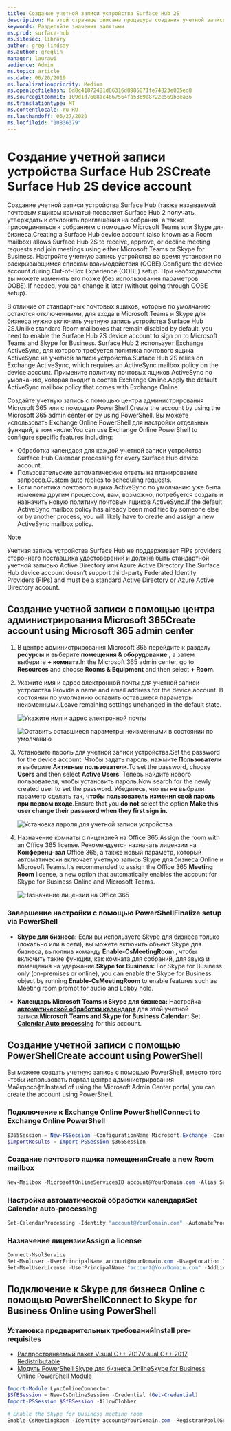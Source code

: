 ```yaml
---
title: Создание учетной записи устройства Surface Hub 2S
description: На этой странице описана процедура создания учетной записи устройства Surface Hub 2S.
keywords: Разделяйте значения запятыми
ms.prod: surface-hub
ms.sitesec: library
author: greg-lindsay
ms.author: greglin
manager: laurawi
audience: Admin
ms.topic: article
ms.date: 06/20/2019
ms.localizationpriority: Medium
ms.openlocfilehash: 6d8c41872481d86316d8985871fe74823e005ed8
ms.sourcegitcommit: 109d1d7608ac4667564fa5369e8722e569b8ea36
ms.translationtype: MT
ms.contentlocale: ru-RU
ms.lasthandoff: 06/27/2020
ms.locfileid: "10836379"
---
```

# <span data-ttu-id="8400c-104">Создание учетной записи устройства Surface Hub 2S</span><span class="sxs-lookup"><span data-stu-id="8400c-104">Create Surface Hub 2S device account</span></span>

<span data-ttu-id="8400c-105">Создание учетной записи устройства Surface Hub (также называемой почтовым ящиком комнаты) позволяет Surface Hub 2 получать, утверждать и отклонять приглашения на собрания, а также присоединяться к собраниям с помощью Microsoft Teams или Skype для бизнеса.</span><span class="sxs-lookup"><span data-stu-id="8400c-105">Creating a Surface Hub device account (also known as a Room mailbox) allows Surface Hub 2S to receive, approve, or decline meeting requests and join meetings using either Microsoft Teams or Skype for Business.</span></span> <span data-ttu-id="8400c-106">Настройте учетную запись устройства во время установки по раскрывающимся спискам взаимодействия (OOBE).</span><span class="sxs-lookup"><span data-stu-id="8400c-106">Configure the device account during Out-of-Box Experience (OOBE) setup.</span></span> <span data-ttu-id="8400c-107">При необходимости вы можете изменить его позже (без использования параметров OOBE).</span><span class="sxs-lookup"><span data-stu-id="8400c-107">If needed, you can change it later (without going through OOBE setup).</span></span>

<span data-ttu-id="8400c-108">В отличие от стандартных почтовых ящиков, которые по умолчанию остаются отключенными, для входа в Microsoft Teams и Skype для бизнеса нужно включить учетную запись устройства Surface Hub 2S.</span><span class="sxs-lookup"><span data-stu-id="8400c-108">Unlike standard Room mailboxes that remain disabled by default, you need to enable the Surface Hub 2S device account to sign on to Microsoft Teams and Skype for Business.</span></span> <span data-ttu-id="8400c-109">Surface Hub 2 использует Exchange ActiveSync, для которого требуется политика почтового ящика ActiveSync на учетной записи устройства.</span><span class="sxs-lookup"><span data-stu-id="8400c-109">Surface Hub 2S relies on Exchange ActiveSync, which requires an ActiveSync mailbox policy on the device account.</span></span> <span data-ttu-id="8400c-110">Примените политику почтовых ящиков ActiveSync по умолчанию, которая входит в состав Exchange Online.</span><span class="sxs-lookup"><span data-stu-id="8400c-110">Apply the default ActiveSync mailbox policy that comes with Exchange Online.</span></span>

<span data-ttu-id="8400c-111">Создайте учетную запись с помощью центра администрирования Microsoft 365 или с помощью PowerShell.</span><span class="sxs-lookup"><span data-stu-id="8400c-111">Create the account by using the Microsoft 365 admin center or by using PowerShell.</span></span> <span data-ttu-id="8400c-112">Вы можете использовать Exchange Online PowerShell для настройки отдельных функций, в том числе:</span><span class="sxs-lookup"><span data-stu-id="8400c-112">You can use Exchange Online PowerShell to configure specific features including:</span></span>

- <span data-ttu-id="8400c-113">Обработка календаря для каждой учетной записи устройства Surface Hub.</span><span class="sxs-lookup"><span data-stu-id="8400c-113">Calendar processing for every Surface Hub device account.</span></span>
- <span data-ttu-id="8400c-114">Пользовательские автоматические ответы на планирование запросов.</span><span class="sxs-lookup"><span data-stu-id="8400c-114">Custom auto replies to scheduling requests.</span></span>
- <span data-ttu-id="8400c-115">Если политика почтового ящика ActiveSync по умолчанию уже была изменена другим процессом, вам, возможно, потребуется создать и назначить новую политику почтовых ящиков ActiveSync.</span><span class="sxs-lookup"><span data-stu-id="8400c-115">If the default ActiveSync mailbox policy has already been modified by someone else or by another process, you will likely have to create and assign a new ActiveSync mailbox policy.</span></span>

> [!NOTE]  
> <span data-ttu-id="8400c-116">Учетная запись устройства Surface Hub не поддерживает FIPs providers стороннего поставщика удостоверений и должна быть стандартной учетной записью Active Directory или Azure Active Directory.</span><span class="sxs-lookup"><span data-stu-id="8400c-116">The Surface Hub device account doesn’t support third-party Federated Identity Providers (FIPs) and must be a standard Active Directory or Azure Active Directory account.</span></span>

## <span data-ttu-id="8400c-117">Создание учетной записи с помощью центра администрирования Microsoft 365</span><span class="sxs-lookup"><span data-stu-id="8400c-117">Create account using Microsoft 365 admin center</span></span>

1. <span data-ttu-id="8400c-118">В центре администрирования Microsoft 365 перейдите к разделу **ресурсы** и выберите **помещения & оборудование** , а затем выберите **+ комната**.</span><span class="sxs-lookup"><span data-stu-id="8400c-118">In the Microsoft 365 admin center, go to **Resources** and choose **Rooms & Equipment** and then select **+ Room**.</span></span>

2. <span data-ttu-id="8400c-119">Укажите имя и адрес электронной почты для учетной записи устройства.</span><span class="sxs-lookup"><span data-stu-id="8400c-119">Provide a name and email address for the device account.</span></span> <span data-ttu-id="8400c-120">В состоянии по умолчанию оставить оставшиеся параметры неизменными.</span><span class="sxs-lookup"><span data-stu-id="8400c-120">Leave remaining settings unchanged in the default state.</span></span>

   ![Укажите имя и адрес электронной почты](images/sh2-account2.png)

   ![Оставить оставшиеся параметры неизменными в состоянии по умолчанию](images/sh2-account3.png)

3. <span data-ttu-id="8400c-123">Установите пароль для учетной записи устройства.</span><span class="sxs-lookup"><span data-stu-id="8400c-123">Set the password for the device account.</span></span> <span data-ttu-id="8400c-124">Чтобы задать пароль, нажмите **Пользователи** и выберите **Активные пользователи**.</span><span class="sxs-lookup"><span data-stu-id="8400c-124">To set the password, choose **Users** and then select **Active Users**.</span></span> <span data-ttu-id="8400c-125">Теперь найдите нового пользователя, чтобы установить пароль.</span><span class="sxs-lookup"><span data-stu-id="8400c-125">Now search for the newly created user to set the password.</span></span> <span data-ttu-id="8400c-126">Убедитесь, что вы **не** выбрали параметр сделать так, **чтобы пользователь изменил свой пароль при первом входе.**</span><span class="sxs-lookup"><span data-stu-id="8400c-126">Ensure that you **do not** select the option **Make this user change their password when they first sign in.**</span></span>

   ![Установка пароля для учетной записи устройства](images/sh2-account4.png)

4. <span data-ttu-id="8400c-128">Назначение комнаты с лицензией на Office 365.</span><span class="sxs-lookup"><span data-stu-id="8400c-128">Assign the room with an Office 365 license.</span></span> <span data-ttu-id="8400c-129">Рекомендуется назначать лицензии на **Конференц-зал** Office 365, а также новый параметр, который автоматически включает учетную запись Skype для бизнеса Online и Microsoft Teams.</span><span class="sxs-lookup"><span data-stu-id="8400c-129">It’s recommended to assign the Office 365 **Meeting Room** license, a new option that automatically enables the account for Skype for Business Online and Microsoft Teams.</span></span>

   ![Назначение лицензии на Office 365](images/sh2-account5.png)

### <span data-ttu-id="8400c-131">Завершение настройки с помощью PowerShell</span><span class="sxs-lookup"><span data-stu-id="8400c-131">Finalize setup via PowerShell</span></span>

- <span data-ttu-id="8400c-132">**Skype для бизнеса:** Если вы используете Skype для бизнеса только (локально или в сети), вы можете включить объект Skype для бизнеса, выполнив команду **Enable-CsMeetingRoom** , чтобы включить такие функции, как комната для собраний, для звука и помещения на удержание.</span><span class="sxs-lookup"><span data-stu-id="8400c-132">**Skype for Business:** For Skype for Business only (on-premises or online), you can enable the Skype for Business object by running **Enable-CsMeetingRoom** to enable features such as Meeting room prompt for audio and Lobby hold.</span></span>

- <span data-ttu-id="8400c-133">**Календарь Microsoft Teams и Skype для бизнеса:** Настройка [**автоматической обработки календаря**](https://docs.microsoft.com/surface-hub/surface-hub-2s-account?source=docs#set-calendar-auto-processing) для этой учетной записи.</span><span class="sxs-lookup"><span data-stu-id="8400c-133">**Microsoft Teams and Skype for Business Calendar:** Set [**Calendar Auto processing**](https://docs.microsoft.com/surface-hub/surface-hub-2s-account?source=docs#set-calendar-auto-processing) for this account.</span></span>

## <span data-ttu-id="8400c-134">Создание учетной записи с помощью PowerShell</span><span class="sxs-lookup"><span data-stu-id="8400c-134">Create account using PowerShell</span></span>

<span data-ttu-id="8400c-135">Вы можете создать учетную запись с помощью PowerShell, вместо того чтобы использовать портал центра администрирования Майкрософт.</span><span class="sxs-lookup"><span data-stu-id="8400c-135">Instead of using the Microsoft Admin Center portal, you can create the account using PowerShell.</span></span>

### <span data-ttu-id="8400c-136">Подключение к Exchange Online PowerShell</span><span class="sxs-lookup"><span data-stu-id="8400c-136">Connect to Exchange Online PowerShell</span></span>

```powershell
$365Session = New-PSSession -ConfigurationName Microsoft.Exchange -ConnectionUri https://ps.outlook.com/powershell -Credential (Get-Credential) -Authentication Basic –AllowRedirection
$ImportResults = Import-PSSession $365Session
```

### <span data-ttu-id="8400c-137">Создание почтового ящика помещения</span><span class="sxs-lookup"><span data-stu-id="8400c-137">Create a new Room mailbox</span></span>

```powershell
New-Mailbox -MicrosoftOnlineServicesID account@YourDomain.com -Alias SurfaceHub2S -Name SurfaceHub2S -Room -EnableRoomMailboxAccount $true -RoomMailboxPassword (ConvertTo-SecureString  -String "<Enter Strong Password>" -AsPlainText -Force)
```

### <span data-ttu-id="8400c-138">Настройка автоматической обработки календаря</span><span class="sxs-lookup"><span data-stu-id="8400c-138">Set Calendar auto-processing</span></span>

```powershell
Set-CalendarProcessing -Identity "account@YourDomain.com" -AutomateProcessing AutoAccept -AddOrganizerToSubject $false –AllowConflicts   $false –DeleteComments $false -DeleteSubject $false -RemovePrivateProperty $false -AddAdditionalResponse $true -AdditionalResponse "This room is equipped with a Surface Hub"
```

### <span data-ttu-id="8400c-139">Назначение лицензии</span><span class="sxs-lookup"><span data-stu-id="8400c-139">Assign a license</span></span>

```powershell
Connect-MsolService
Set-Msoluser -UserPrincipalName account@YourDomain.com -UsageLocation IE
Set-MsolUserLicense -UserPrincipalName "account@YourDomain.com" -AddLicenses "contoso:MEETING_ROOM"
```

## <span data-ttu-id="8400c-140">Подключение к Skype для бизнеса Online с помощью PowerShell</span><span class="sxs-lookup"><span data-stu-id="8400c-140">Connect to Skype for Business Online using PowerShell</span></span>

### <span data-ttu-id="8400c-141">Установка предварительных требований</span><span class="sxs-lookup"><span data-stu-id="8400c-141">Install pre-requisites</span></span>

- [<span data-ttu-id="8400c-142">Распространяемый пакет Visual C++ 2017</span><span class="sxs-lookup"><span data-stu-id="8400c-142">Visual C++ 2017 Redistributable</span></span>](https://aka.ms/vs/15/release/vc_redist.x64.exe)
- [<span data-ttu-id="8400c-143">Модуль PowerShell Skype для бизнеса Online</span><span class="sxs-lookup"><span data-stu-id="8400c-143">Skype for Business Online PowerShell Module</span></span>](https://www.microsoft.com/download/confirmation.aspx?id=39366)

```powershell
Import-Module LyncOnlineConnector
$SfBSession = New-CsOnlineSession -Credential (Get-Credential)
Import-PSSession $SfBSession -AllowClobber

# Enable the Skype for Business meeting room
Enable-CsMeetingRoom -Identity account@YourDomain.com -RegistrarPool(Get-CsTenant).Registrarpool -SipAddressType EmailAddress
```
